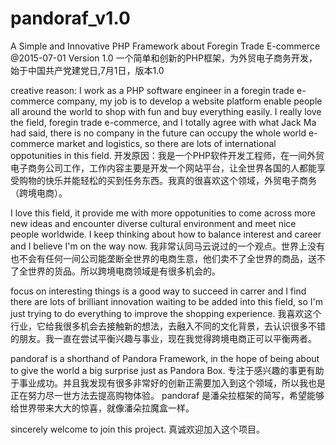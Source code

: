 # pandoraf_v1.0
A Simple and Innovative PHP Framework about Foregin Trade E-commerce @2015-07-01 Version 1.0 
一个简单和创新的PHP框架，为外贸电子商务开发， 始于中国共产党建党日,7月1日，版本1.0

creative reason: I work as a PHP software engineer in a foregin trade e-commerce company, my job is to develop a website platform enable people all around the world to shop with fun and  buy everything easily. I really love the field, foregin trade e-commerce, and I totally agree with what Jack Ma had said, there is no company in the future can occupy the whole world e-commerce market and logistics, so there are lots of international oppotunities in this field. 
开发原因：我是一个PHP软件开发工程师，在一间外贸电子商务公司工作，工作内容主要是开发一个网站平台，让全世界各国的人都能享受购物的快乐并能轻松的买到任务东西。我真的很喜欢这个领域，外贸电子商务（跨境电商）。

I love this field, it provide me with more oppotunities to come across more new ideas and encounter diverse cultural environment and meet nice people worldwide. I keep thinking about how to balance interest and career and I believe I'm on the way now. 
我非常认同马云说过的一个观点。世界上没有也不会有任何一间公司能垄断全世界的电商生意，他们卖不了全世界的商品，送不了全世界的货品。所以跨境电商领域是有很多机会的。

focus on interesting things is a good way to succeed in carrer and I find there are lots of brilliant innovation waiting to be added into this field, so I'm just trying to do everything to improve the shopping experience. 
我喜欢这个行业，它给我很多机会去接触新的想法，去融入不同的文化背景，去认识很多不错的朋友。我一直在尝试平衡兴趣与事业，现在我觉得跨境电商正可以平衡两者。
 
pandoraf is a shorthand of Pandora Framework, in the hope of being about to give the world a big surprise just as Pandora Box. 
专注于感兴趣的事更有助于事业成功。并且我发现有很多非常好的创新正需要加入到这个领域，所以我也是正在努力尽一世方法去提高购物体验。
pandoraf 是潘朵拉框架的简写，希望能够给世界带来大大的惊喜，就像潘朵拉魔盒一样。

sincerely welcome to join this project. 
真诚欢迎加入这个项目。








